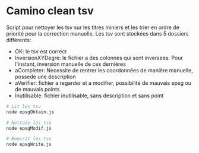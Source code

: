 # Camino clean tsv

Script pour nettoyer les tsv sur les titres miniers et les trier en ordre de priorité pour la correction manuelle.
Les tsv sont stockées dans 5 dossiers différents:

- OK: le tsv est correct
- InversionXYDegre: le fichier a des colonnes qui sont inversees. Pour l'instant, inversion manuelle de ces dernières
- aCompleter: Necessite de rentrer les coordonnées de manière manuelle, possede une description
- aVerifier: fichier a regarder et a modifier, possibilité de mauvais epsg ou de mauvais points
- Inutilisable: fichier inutilisable, sans description et sans point

```bash
# Lit les tsv
node epsgObtain.js

# Nettoie les tsv
node epsgModif.js

# Reecrit les tsv
node epsgWrite.js
```
